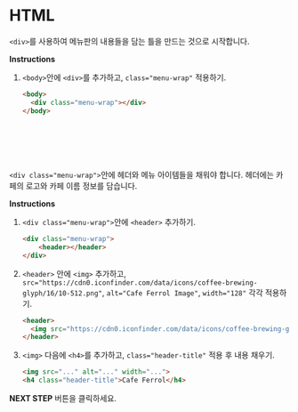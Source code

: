 # HTML
`<div>`를 사용하여 메뉴판의 내용들을 담는 틀을 만드는 것으로 시작합니다. 

**Instructions**
1. `<body>`안에 `<div>`를 추가하고, `class="menu-wrap"` 적용하기. 
    ```html
    <body>
      <div class="menu-wrap"></div>
    </body>
    ```


​    
### <header>
`<div class="menu-wrap">`안에 헤더와 메뉴 아이템들을 채워야 합니다. 헤더에는 카페의 로고와 카페 이름 정보를 담습니다.

**Instructions**
1. `<div class="menu-wrap">`안에 `<header>` 추가하기. 
    ```html
    <div class="menu-wrap">
        <header></header>
    </div>
    ```
1. `<header>` 안에 `<img>` 추가하고, `src="https://cdn0.iconfinder.com/data/icons/coffee-brewing-glyph/16/10-512.png"`, `alt="Cafe Ferrol Image"`, `width="128"` 각각 적용하기.
    ```html
    <header>
      <img src="https://cdn0.iconfinder.com/data/icons/coffee-brewing-glyph/16/10-512.png" alt="Cafe Ferrol image" width="128">
    </header>
    ```
1. `<img>` 다음에 `<h4>`를 추가하고, `class="header-title"` 적용 후 내용 채우기.
    ```html
    <img src="..." alt="..." width="...">
    <h4 class="header-title">Cafe Ferrol</h4> 
    ```



**NEXT STEP** 버튼을 클릭하세요.